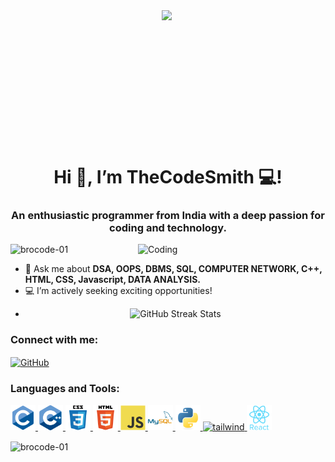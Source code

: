 <div style="
  display: flex;
  justify-content: center;
  align-items: center;
  height: 400px;
  width: 500px;">
<img src="https://miro.medium.com/v2/resize:fit:996/0*t8LuHwuaiC6dec2J.png">
</div>

<h1 align="center">Hi 👋, I’m TheCodeSmith 💻! </h1>
<h3 align="center">An enthusiastic programmer from India with a deep passion for coding and technology.</h3>

<img align="right" alt="Coding" width="300" src="https://img.freepik.com/free-vector/linear-web-development-illustration_1257-357.jpg?t=st=1734175263~exp=1734178863~hmac=2c39ad8b5afe5ff9649f4fd3b78d695f4d96f7e5c2c9def25db3ffd11e6f7c3e&w=1060">


<p align="left"> <img src="https://komarev.com/ghpvc/?username=brocode-01&label=Profile%20views&color=0e75b6&style=flat" alt="brocode-01" /> </p>

- 💬 Ask me about **DSA, OOPS, DBMS, SQL, COMPUTER NETWORK, C++, HTML, CSS, Javascript, DATA ANALYSIS.**
- 💻 I’m actively seeking exciting opportunities!
- <p align="center">
  <img src="https://github-readme-streak-stats.herokuapp.com/?user=brocode-01" alt="GitHub Streak Stats" />
</p>


<h3 align="left">Connect with me:</h3>
<p align="left">
  <a href="https://github.com/brocode-01" target="blank"><img align="center" src="https://cdn-icons-png.flaticon.com/512/733/733553.png" alt="GitHub" height="30" width="30" /></a>
</p>

<h3 align="left">Languages and Tools:</h3>
<p align="left">
  <a href="https://www.cprogramming.com/" target="_blank" rel="noreferrer"> 
    <img src="https://raw.githubusercontent.com/devicons/devicon/master/icons/c/c-original.svg" alt="c" width="40" height="40"/> 
  </a> 
  <a href="https://www.w3schools.com/cpp/" target="_blank" rel="noreferrer"> 
    <img src="https://raw.githubusercontent.com/devicons/devicon/master/icons/cplusplus/cplusplus-original.svg" alt="cplusplus" width="40" height="40"/> 
  </a> 
  <a href="https://www.w3schools.com/css/" target="_blank" rel="noreferrer"> 
    <img src="https://raw.githubusercontent.com/devicons/devicon/master/icons/css3/css3-original-wordmark.svg" alt="css3" width="40" height="40"/> 
  </a> 
  <a href="https://www.w3.org/html/" target="_blank" rel="noreferrer"> 
    <img src="https://raw.githubusercontent.com/devicons/devicon/master/icons/html5/html5-original-wordmark.svg" alt="html5" width="40" height="40"/> 
  </a> 
  <a href="https://developer.mozilla.org/en-US/docs/Web/JavaScript" target="_blank" rel="noreferrer"> 
    <img src="https://raw.githubusercontent.com/devicons/devicon/master/icons/javascript/javascript-original.svg" alt="javascript" width="40" height="40"/> 
  </a> 
  <a href="https://www.mysql.com/" target="_blank" rel="noreferrer"> 
    <img src="https://raw.githubusercontent.com/devicons/devicon/master/icons/mysql/mysql-original-wordmark.svg" alt="mysql" width="40" height="40"/> 
  </a> 
  <a href="https://www.python.org" target="_blank" rel="noreferrer"> 
    <img src="https://raw.githubusercontent.com/devicons/devicon/master/icons/python/python-original.svg" alt="python" width="40" height="40"/> 
  </a> 
  <a href="https://tailwindcss.com/" target="_blank" rel="noreferrer"> 
    <img src="https://www.vectorlogo.zone/logos/tailwindcss/tailwindcss-icon.svg" alt="tailwind" width="40" height="40"/> 
  </a> 
  <a href="https://reactjs.org/" target="_blank" rel="noreferrer"> 
    <img src="https://raw.githubusercontent.com/devicons/devicon/master/icons/react/react-original-wordmark.svg" alt="react" width="40" height="40"/> 
  </a>
</p>

<p>
  <img align="center" src="https://github-readme-stats.vercel.app/api/top-langs?username=brocode-01&show_icons=true&locale=en&layout=compact" alt="brocode-01" />
  
</p>


